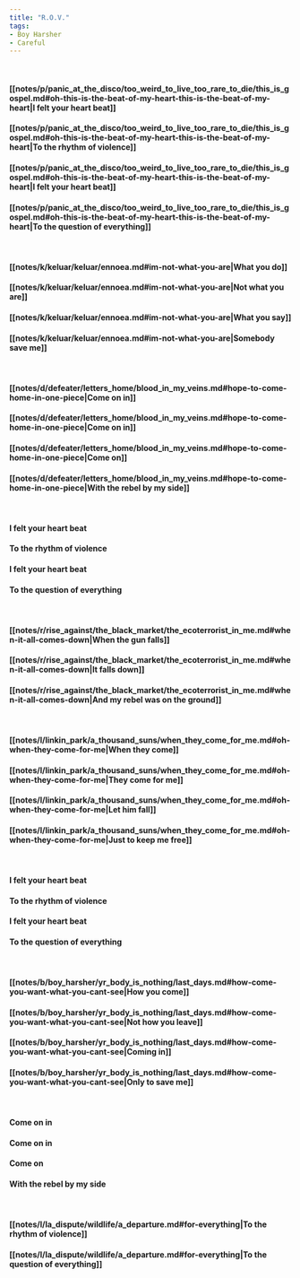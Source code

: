 ```yaml
---
title: "R.O.V."
tags:
- Boy Harsher
- Careful
---
```

&nbsp;
#### [[notes/p/panic_at_the_disco/too_weird_to_live_too_rare_to_die/this_is_gospel.md#oh-this-is-the-beat-of-my-heart-this-is-the-beat-of-my-heart|I felt your heart beat]]
#### [[notes/p/panic_at_the_disco/too_weird_to_live_too_rare_to_die/this_is_gospel.md#oh-this-is-the-beat-of-my-heart-this-is-the-beat-of-my-heart|To the rhythm of violence]]
#### [[notes/p/panic_at_the_disco/too_weird_to_live_too_rare_to_die/this_is_gospel.md#oh-this-is-the-beat-of-my-heart-this-is-the-beat-of-my-heart|I felt your heart beat]]
#### [[notes/p/panic_at_the_disco/too_weird_to_live_too_rare_to_die/this_is_gospel.md#oh-this-is-the-beat-of-my-heart-this-is-the-beat-of-my-heart|To the question of everything]]
&nbsp;
#### [[notes/k/keluar/keluar/ennoea.md#im-not-what-you-are|What you do]]
#### [[notes/k/keluar/keluar/ennoea.md#im-not-what-you-are|Not what you are]]
#### [[notes/k/keluar/keluar/ennoea.md#im-not-what-you-are|What you say]]
#### [[notes/k/keluar/keluar/ennoea.md#im-not-what-you-are|Somebody save me]]
&nbsp;
#### [[notes/d/defeater/letters_home/blood_in_my_veins.md#hope-to-come-home-in-one-piece|Come on in]]
#### [[notes/d/defeater/letters_home/blood_in_my_veins.md#hope-to-come-home-in-one-piece|Come on in]]
#### [[notes/d/defeater/letters_home/blood_in_my_veins.md#hope-to-come-home-in-one-piece|Come on]]
#### [[notes/d/defeater/letters_home/blood_in_my_veins.md#hope-to-come-home-in-one-piece|With the rebel by my side]]
&nbsp;
#### I felt your heart beat
#### To the rhythm of violence
#### I felt your heart beat
#### To the question of everything
&nbsp;
#### [[notes/r/rise_against/the_black_market/the_ecoterrorist_in_me.md#when-it-all-comes-down|When the gun falls]]
#### [[notes/r/rise_against/the_black_market/the_ecoterrorist_in_me.md#when-it-all-comes-down|It falls down]]
#### [[notes/r/rise_against/the_black_market/the_ecoterrorist_in_me.md#when-it-all-comes-down|And my rebel was on the ground]]
&nbsp;
#### [[notes/l/linkin_park/a_thousand_suns/when_they_come_for_me.md#oh-when-they-come-for-me|When they come]]
#### [[notes/l/linkin_park/a_thousand_suns/when_they_come_for_me.md#oh-when-they-come-for-me|They come for me]]
#### [[notes/l/linkin_park/a_thousand_suns/when_they_come_for_me.md#oh-when-they-come-for-me|Let him fall]]
#### [[notes/l/linkin_park/a_thousand_suns/when_they_come_for_me.md#oh-when-they-come-for-me|Just to keep me free]]
&nbsp;
#### I felt your heart beat
#### To the rhythm of violence
#### I felt your heart beat
#### To the question of everything
&nbsp;
#### [[notes/b/boy_harsher/yr_body_is_nothing/last_days.md#how-come-you-want-what-you-cant-see|How you come]]
#### [[notes/b/boy_harsher/yr_body_is_nothing/last_days.md#how-come-you-want-what-you-cant-see|Not how you leave]]
#### [[notes/b/boy_harsher/yr_body_is_nothing/last_days.md#how-come-you-want-what-you-cant-see|Coming in]]
#### [[notes/b/boy_harsher/yr_body_is_nothing/last_days.md#how-come-you-want-what-you-cant-see|Only to save me]]
&nbsp;
#### Come on in
#### Come on in
#### Come on
#### With the rebel by my side
&nbsp;
#### [[notes/l/la_dispute/wildlife/a_departure.md#for-everything|To the rhythm of violence]]
#### [[notes/l/la_dispute/wildlife/a_departure.md#for-everything|To the question of everything]]
